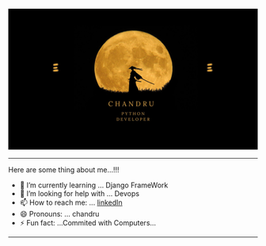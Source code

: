 ![alt text](title.jpg) 

---

Here are some thing about me...!!!


- 🌱 I’m currently learning ... Django FrameWork
- 🤔 I’m looking for help with ... Devops
- 📫 How to reach me: ... [linkedIn](https://www.linkedin.com/in/chandru-gs/)
- 😄 Pronouns: ... chandru
- ⚡ Fun fact: ...Commited with Computers...

---
